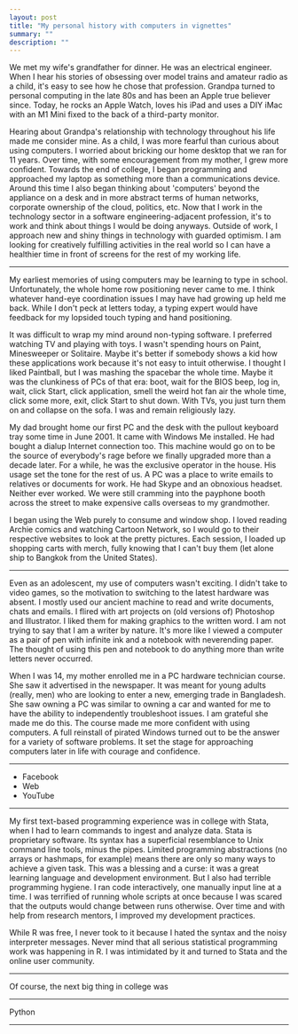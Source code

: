 ```yaml
---
layout: post
title: "My personal history with computers in vignettes"
summary: ""
description: ""
---
```


We met my wife's grandfather for dinner. He was an electrical engineer. When I hear his stories of obsessing over model trains and amateur radio as a child, it's easy to see how he chose that profession. Grandpa turned to personal computing in the late 80s and has been an Apple true believer since. Today, he rocks an Apple Watch, loves his iPad and uses a DIY iMac with an M1 Mini fixed to the back of a third-party monitor.

Hearing about Grandpa's relationship with technology throughout his life made me consider mine. As a child, I was more fearful than curious about using computers. I worried about bricking our home desktop that we ran for 11 years. Over time, with some encouragement from my mother, I grew more confident. Towards the end of college, I began programming and approached my laptop as something more than a communications device. Around this time I also began thinking about 'computers' beyond the appliance on a desk and in more abstract terms of human networks, corporate ownership of the cloud, politics, etc. Now that I work in the technology sector in a software engineering-adjacent profession, it's to work and think about things I would be doing anyways. Outside of work, I approach new and shiny things in technology with guarded optimism. I am looking for creatively fulfilling activities in the real world so I can have a healthier time in front of screens for the rest of my working life.

***

My earliest memories of using computers may be learning to type in school. Unfortunately, the whole home row positioning never came to me. I think whatever hand-eye coordination issues I may have had growing up held me back. While I don't peck at letters today, a typing expert would have feedback for my lopsided touch typing and hand positioning.

It was difficult to wrap my mind around non-typing software. I preferred watching TV and playing with toys. I wasn't spending hours on Paint, Minesweeper or Solitaire. Maybe it's better if somebody shows a kid how these applications work because it's not easy to intuit otherwise. I thought I liked Paintball, but I was mashing the spacebar the whole time. Maybe it was the clunkiness of PCs of that era: boot, wait for the BIOS beep, log in, wait, click Start, click application, smell the weird hot fan air the whole time, click some more, exit, click Start to shut down. With TVs, you just turn them on and collapse on the sofa. I was and remain religiously lazy.

My dad brought home our first PC and the desk with the pullout keyboard tray some time in June 2001. It came with Windows Me installed. He had bought a dialup Internet connection too. This machine would go on to be the source of everybody's rage before we finally upgraded more than a decade later. For a while, he was the exclusive operator in the house. His usage set the tone for the rest of us. A PC was a place to write emails to relatives or documents for work. He had Skype and an obnoxious headset. Neither ever worked. We were still cramming into the payphone booth across the street to make expensive calls overseas to my grandmother.

I began using the Web purely to consume and window shop. I loved reading Archie comics and watching Cartoon Network, so I would go to their respective websites to look at the pretty pictures. Each session, I loaded up shopping carts with merch, fully knowing that I can't buy them (let alone ship to Bangkok from the United States).

***

Even as an adolescent, my use of computers wasn't exciting. I didn't take to video games, so the motivation to switching to the latest hardware was absent. I mostly used our ancient machine to read and write documents, chats and emails. I flired with art projects on (old versions of) Photoshop and Illustrator. I liked them for making graphics to the written word. I am not trying to say that I am a writer by nature. It's more like I viewed a computer as a pair of pen with infinite ink and a notebook with neverending paper. The thought of using this pen and notebook to do anything more than write letters never occurred.

When I was 14, my mother enrolled me in a PC hardware technician course. She saw it advertised in the newspaper. It was meant for young adults (really, men) who are looking to enter a new, emerging trade in Bangladesh. She saw owning a PC was similar to owning a car and wanted for me to have the ability to independently troubleshoot issues. I am grateful she made me do this. The course made me more confident with using computers. A full reinstall of pirated Windows turned out to be the answer for a variety of software problems. It set the stage for approaching computers later in life with courage and confidence.

***

* Facebook
* Web
* YouTube


***

My first text-based programming experience was in college with Stata, when I had to learn commands to ingest and analyze data. Stata is proprietary software. Its syntax has a superficial resemblance to Unix command line tools, minus the pipes. Limited programming abstractions (no arrays or hashmaps, for example) means there are only so many ways to achieve a given task. This was a blessing and a curse: it was a great learning language and development environment. But I also had terrible programming hygiene. I ran code interactively, one manually input line at a time. I was terrified of running whole scripts at once because I was scared that the outputs would change between runs otherwise. Over time and with help from research mentors, I improved my development practices.

While R was free, I never took to it because I hated the syntax and the noisy interpreter messages. Never mind that all serious statistical programming work was happening in R. I was intimidated by it and turned to Stata and the online user community.

***

Of course, the next big thing in college was

***

Python

***